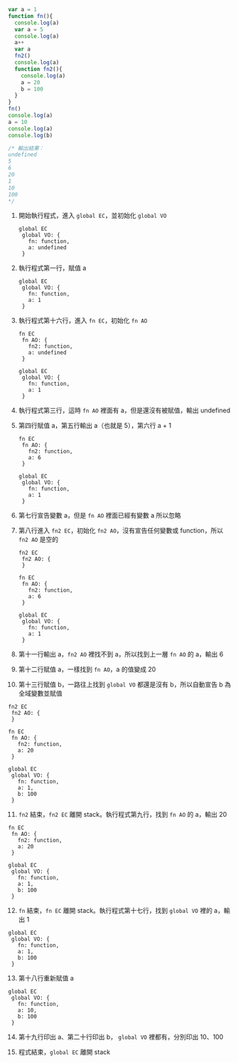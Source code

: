 ```javascript
var a = 1
function fn(){
  console.log(a)
  var a = 5
  console.log(a)
  a++
  var a
  fn2()
  console.log(a)
  function fn2(){
    console.log(a)
    a = 20
    b = 100
  }
}
fn()
console.log(a)
a = 10
console.log(a)
console.log(b)

/* 輸出結果：
undefined
5
6
20
1
10
100
*/
```

1. 開始執行程式，進入 `global EC`，並初始化 `global VO`
   ```
   global EC
    global VO: {
      fn: function,
      a: undefined
    }
   ```

2. 執行程式第一行，賦值 a
   ```
   global EC
    global VO: {
      fn: function,
      a: 1
    }
   ```

3. 執行程式第十六行，進入 `fn EC`，初始化 `fn AO`
   ```
   fn EC
    fn AO: {
      fn2: function,
      a: undefined
    }
   
   global EC
    global VO: {
      fn: function,
      a: 1
    }
   ```

4. 執行程式第三行，這時 `fn AO` 裡面有 a，但是還沒有被賦值，輸出 undefined

5. 第四行賦值 a，第五行輸出 a（也就是 5），第六行 a + 1
   ```
   fn EC
    fn AO: {
      fn2: function,
      a: 6
    }
   
   global EC
    global VO: {
      fn: function,
      a: 1
    }
   ```

6. 第七行宣告變數 a，但是 `fn AO` 裡面已經有變數 a 所以忽略

7. 第八行進入 `fn2 EC`，初始化 `fn2 AO`，沒有宣告任何變數或 function，所以 `fn2 AO` 是空的
   ```
   fn2 EC
    fn2 AO: {
    }

   fn EC
    fn AO: {
      fn2: function,
      a: 6
    }
   
   global EC
    global VO: {
      fn: function,
      a: 1
    }
   ```

8. 第十一行輸出 a，`fn2 AO` 裡找不到 a，所以找到上一層 `fn AO` 的 a，輸出 6

9. 第十二行賦值 a，一樣找到 `fn AO`，a 的值變成 20

10. 第十三行賦值 b，一路往上找到 `global VO` 都還是沒有 b，所以自動宣告 b 為全域變數並賦值
   ```
   fn2 EC
    fn2 AO: {
    }

   fn EC
    fn AO: {
      fn2: function,
      a: 20
    }
   
   global EC
    global VO: {
      fn: function,
      a: 1,
      b: 100
    }
   ```

11. `fn2` 結束，`fn2 EC` 離開 stack。執行程式第九行，找到 `fn AO` 的 a，輸出 20
   ```
   fn EC
    fn AO: {
      fn2: function,
      a: 20
    }
   
   global EC
    global VO: {
      fn: function,
      a: 1,
      b: 100
    }
   ```

12. `fn` 結束，`fn EC` 離開 stack。執行程式第十七行，找到 `global VO` 裡的 a，輸出 1
   ```
   global EC
    global VO: {
      fn: function,
      a: 1,
      b: 100
    }
   ```

13. 第十八行重新賦值 a
   ```  
   global EC
    global VO: {
      fn: function,
      a: 10,
      b: 100
    }
   ```

14. 第十九行印出 a、第二十行印出 b， `global VO` 裡都有，分別印出 10、100

15. 程式結束，`global EC` 離開 stack